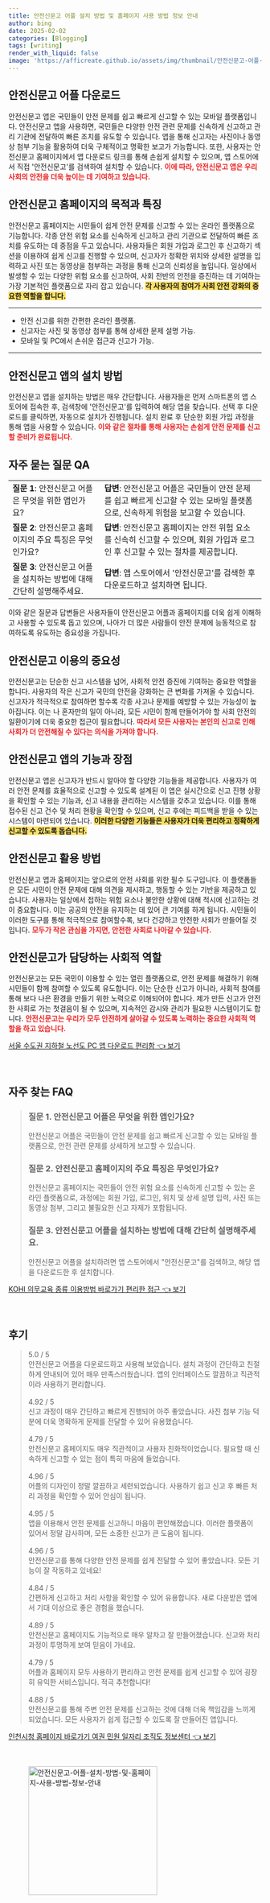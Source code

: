 ```yaml
---
title: 안전신문고 어플 설치 방법 및 홈페이지 사용 방법 정보 안내
author: bing
date: 2025-02-02
categories: [Blogging]
tags: [writing]
render_with_liquid: false
image: 'https://afficreate.github.io/assets/img/thumbnail/안전신문고-어플-설치-방법-및-홈페이지-사용-방법-정보-안내.webp'
---
```



<h2 id='안전신문고_어플_다운로드'>안전신문고 어플 다운로드</h2>

<p>안전신문고 앱은 국민들이 안전 문제를 쉽고 빠르게 신고할 수 있는 모바일 플랫폼입니다. 안전신문고 앱을 사용하면, 국민들은 다양한 안전 관련 문제를 신속하게 신고하고 관리 기관에 전달하여 빠른 조치를 유도할 수 있습니다. 앱을 통해 신고자는 사진이나 동영상 첨부 기능을 활용하여 더욱 구체적이고 명확한 보고가 가능합니다. 또한, 사용자는 안전신문고 홈페이지에서 앱 다운로드 링크를 통해 손쉽게 설치할 수 있으며, 앱 스토어에서 직접 '안전신문고'를 검색하여 설치할 수 있습니다. <b><span style="color: #ee2323;">이에 따라, 안전신문고 앱은 우리 사회의 안전을 더욱 높이는 데 기여하고 있습니다.</span></b></p>

<h2 id='안전신문고_홈페이지의_목적과_특징'>안전신문고 홈페이지의 목적과 특징</h2>

<p>안전신문고 홈페이지는 시민들이 쉽게 안전 문제를 신고할 수 있는 온라인 플랫폼으로 기능합니다. 각종 안전 위험 요소를 신속하게 신고하고 관리 기관으로 전달하여 빠른 조치를 유도하는 데 중점을 두고 있습니다. 사용자들은 회원 가입과 로그인 후 신고하기 섹션을 이용하여 쉽게 신고를 진행할 수 있으며, 신고자가 정확한 위치와 상세한 설명을 입력하고 사진 또는 동영상을 첨부하는 과정을 통해 신고의 신뢰성을 높입니다. 일상에서 발생할 수 있는 다양한 위험 요소를 신고하여, 사회 전반의 안전을 증진하는 데 기여하는 가장 기본적인 플랫폼으로 자리 잡고 있습니다. <b><span style="background-color: #ffe066;">각 사용자의 참여가 사회 안전 강화의 중요한 역할을 합니다.</span></b></p>

<hr />

<ul>
    <li>안전 신고를 위한 간편한 온라인 플랫폼.</li>
    <li>신고자는 사진 및 동영상 첨부를 통해 상세한 문제 설명 가능.</li>
    <li>모바일 및 PC에서 손쉬운 접근과 신고가 가능.</li>
</ul>

<hr />

<h2 id='안전신문고_앱의_설치_방법'>안전신문고 앱의 설치 방법</h2>

<p>안전신문고 앱을 설치하는 방법은 매우 간단합니다. 사용자들은 먼저 스마트폰의 앱 스토어에 접속한 후, 검색창에 '안전신문고'를 입력하여 해당 앱을 찾습니다. 선택 후 다운로드를 클릭하면, 자동으로 설치가 진행됩니다. 설치 완료 후 단순한 회원 가입 과정을 통해 앱을 사용할 수 있습니다. <b><span style="color: #ee2323;">이와 같은 절차를 통해 사용자는 손쉽게 안전 문제를 신고할 준비가 완료됩니다.</span></b></p>

<h2 id='자주_묻는_질문_QA'>자주 묻는 질문 QA</h2>

<table>
    <tr>
        <td><b>질문 1</b>: 안전신문고 어플은 무엇을 위한 앱인가요?</td>
        <td><b>답변</b>: 안전신문고 어플은 국민들이 안전 문제를 쉽고 빠르게 신고할 수 있는 모바일 플랫폼으로, 신속하게 위험을 보고할 수 있습니다.</td>
    </tr>
    <tr>
        <td><b>질문 2</b>: 안전신문고 홈페이지의 주요 특징은 무엇인가요?</td>
        <td><b>답변</b>: 안전신문고 홈페이지는 안전 위험 요소를 신속히 신고할 수 있으며, 회원 가입과 로그인 후 신고할 수 있는 절차를 제공합니다.</td>
    </tr>
    <tr>
        <td><b>질문 3</b>: 안전신문고 어플을 설치하는 방법에 대해 간단히 설명해주세요.</td>
        <td><b>답변</b>: 앱 스토어에서 '안전신문고'를 검색한 후 다운로드하고 설치하면 됩니다.</td>
    </tr>
</table>

<p>이와 같은 질문과 답변들은 사용자들이 안전신문고 어플과 홈페이지를 더욱 쉽게 이해하고 사용할 수 있도록 돕고 있으며, 나아가 더 많은 사람들이 안전 문제에 능동적으로 참여하도록 유도하는 중요성을 가집니다.</p>

<h2 id='안전신문고_이용의_중요성'>안전신문고 이용의 중요성</h2>

<p>안전신문고는 단순한 신고 시스템을 넘어, 사회적 안전 증진에 기여하는 중요한 역할을 합니다. 사용자의 작은 신고가 국민의 안전을 강화하는 큰 변화를 가져올 수 있습니다. 신고자가 적극적으로 참여하면 할수록 각종 사고나 문제를 예방할 수 있는 가능성이 높아집니다. 이는 나 혼자만의 일이 아니라, 모든 시민이 함께 만들어가야 할 사회 안전의 일환이기에 더욱 중요한 접근이 필요합니다. <b><span style="color: #ee2323;">따라서 모든 사용자는 본인의 신고로 인해 사회가 더 안전해질 수 있다는 의식을 가져야 합니다.</span></b></p>

<h2 id='안전신문고_앱의_기능과_장점'>안전신문고 앱의 기능과 장점</h2>

<p>안전신문고 앱은 신고자가 반드시 알아야 할 다양한 기능들을 제공합니다. 사용자가 여러 안전 문제를 효율적으로 신고할 수 있도록 설계된 이 앱은 실시간으로 신고 진행 상황을 확인할 수 있는 기능과, 신고 내용을 관리하는 시스템을 갖추고 있습니다. 이를 통해 접수된 신고 건수 및 처리 현황을 확인할 수 있으며, 신고 후에는 피드백을 받을 수 있는 시스템이 마련되어 있습니다. <b><span style="background-color: #ffe066;">이러한 다양한 기능들은 사용자가 더욱 편리하고 정확하게 신고할 수 있도록 돕습니다.</span></b></p>

<h2 id='안전신문고_활용_방법'>안전신문고 활용 방법</h2>

<p>안전신문고 앱과 홈페이지는 앞으로의 안전 사회를 위한 필수 도구입니다. 이 플랫폼들은 모든 시민이 안전 문제에 대해 의견을 제시하고, 행동할 수 있는 기반을 제공하고 있습니다. 사용자는 일상에서 접하는 위험 요소나 불안한 상황에 대해 적시에 신고하는 것이 중요합니다. 이는 공공의 안전을 유지하는 데 있어 큰 기여를 하게 됩니다. 시민들이 이러한 도구를 통해 적극적으로 참여할수록, 보다 건강하고 안전한 사회가 만들어질 것입니다. <b><span style="color: #ee2323;">모두가 작은 관심을 가지면, 안전한 사회로 나아갈 수 있습니다.</span></b></p>

<h2 id='안전신문고가_담당하는_사회적_역할'>안전신문고가 담당하는 사회적 역할</h2>

<p>안전신문고는 모든 국민이 이용할 수 있는 열린 플랫폼으로, 안전 문제를 해결하기 위해 시민들이 함께 참여할 수 있도록 유도합니다. 이는 단순한 신고가 아니라, 사회적 참여를 통해 보다 나은 환경을 만들기 위한 노력으로 이해되어야 합니다. 제가 만든 신고가 안전한 사회로 가는 첫걸음이 될 수 있으며, 지속적인 감시와 관리가 필요한 시스템이기도 합니다. <b><span style="color: #ee2323;">안전신문고는 우리가 모두 안전하게 살아갈 수 있도록 노력하는 중요한 사회적 역할을 하고 있습니다.</span></b></p>


<p><a class="click-button" title="서울 수도권 지하철 노선도 PC 앱 다운로드 편리함" href="https://afficreate.github.io/posts/%EC%84%9C%EC%9A%B8-%EC%88%98%EB%8F%84%EA%B6%8C-%EC%A7%80%ED%95%98%EC%B2%A0-%EB%85%B8%EC%84%A0%EB%8F%84-PC-%EC%95%B1-%EB%8B%A4%EC%9A%B4%EB%A1%9C%EB%93%9C-%ED%8E%B8%EB%A6%AC%ED%95%A8/" rel="dofollow">서울 수도권 지하철 노선도 PC 앱 다운로드 편리함 👈 보기</a></p><br>
<h2 id='자주_찾는_FAQ'>자주 찾는 FAQ</h2>
<div itemscope="" itemtype="https://schema.org/FAQPage"> 
<blockquote> 
<div itemscope="" itemprop="mainEntity" itemtype="https://schema.org/Question"> 
<h3 itemprop="name">질문 1. 안전신문고 어플은 무엇을 위한 앱인가요?</h3> 
<div itemscope="" itemprop="acceptedAnswer" itemtype="https://schema.org/Answer"> 
<span itemprop="text"> 
<p>안전신문고 어플은 국민들이 안전 문제를 쉽고 빠르게 신고할 수 있는 모바일 플랫폼으로, 안전 관련 문제를 상세하게 보고할 수 있습니다.</p> 
</span> 
</div> 
</div> 

<div itemscope="" itemprop="mainEntity" itemtype="https://schema.org/Question"> 
<h3 itemprop="name">질문 2. 안전신문고 홈페이지의 주요 특징은 무엇인가요?</h3> 
<div itemscope="" itemprop="acceptedAnswer" itemtype="https://schema.org/Answer"> 
<span itemprop="text"> 
<p>안전신문고 홈페이지는 국민들이 안전 위험 요소를 신속하게 신고할 수 있는 온라인 플랫폼으로, 과정에는 회원 가입, 로그인, 위치 및 상세 설명 입력, 사진 또는 동영상 첨부, 그리고 불필요한 신고 자제가 포함됩니다.</p> 
</span> 
</div> 
</div> 

<div itemscope="" itemprop="mainEntity" itemtype="https://schema.org/Question"> 
<h3 itemprop="name">질문 3. 안전신문고 어플을 설치하는 방법에 대해 간단히 설명해주세요.</h3> 
<div itemscope="" itemprop="acceptedAnswer" itemtype="https://schema.org/Answer"> 
<span itemprop="text"> 
<p>안전신문고 어플을 설치하려면 앱 스토어에서 "안전신문고"를 검색하고, 해당 앱을 다운로드한 후 설치합니다.</p> 
</span> 
</div> 
</div> 
</blockquote> 
</div>
<p><a class="click-button" title="KOHI 의무교육 종류 이용방법 바로가기 편리한 접근" href="https://afficreate.github.io/posts/KOHI-%EC%9D%98%EB%AC%B4%EA%B5%90%EC%9C%A1-%EC%A2%85%EB%A5%98-%EC%9D%B4%EC%9A%A9%EB%B0%A9%EB%B2%95-%EB%B0%94%EB%A1%9C%EA%B0%80%EA%B8%B0-%ED%8E%B8%EB%A6%AC%ED%95%9C-%EC%A0%91%EA%B7%BC/" rel="dofollow">KOHI 의무교육 종류 이용방법 바로가기 편리한 접근 👈 보기</a></p><br>
<h2 id='후기'>후기</h2>
<div itemscope itemtype="https://schema.org/Product">
  <blockquote>
  <div itemprop="review" itemscope itemtype="https://schema.org/Review">
      <div itemprop="reviewRating" itemscope itemtype="https://schema.org/Rating"> <span itemprop="ratingValue">5.0</span> / <span itemprop="bestRating">5</span> </div>
      <span itemprop="reviewBody">안전신문고 어플을 다운로드하고 사용해 보았습니다. 설치 과정이 간단하고 친절하게 안내되어 있어 매우 만족스러웠습니다. 앱의 인터페이스도 깔끔하고 직관적이라 사용하기 편리합니다.</span>
  </div>
  <br>
  <div itemprop="review" itemscope itemtype="https://schema.org/Review">
      <div itemprop="reviewRating" itemscope itemtype="https://schema.org/Rating"> <span itemprop="ratingValue">4.92</span> / <span itemprop="bestRating">5</span> </div>
      <span itemprop="reviewBody">신고 과정이 매우 간단하고 빠르게 진행되어 아주 좋았습니다. 사진 첨부 기능 덕분에 더욱 명확하게 문제를 전달할 수 있어 유용했습니다.</span>
  </div>
  <br>
  <div itemprop="review" itemscope itemtype="https://schema.org/Review">
      <div itemprop="reviewRating" itemscope itemtype="https://schema.org/Rating"> <span itemprop="ratingValue">4.79</span> / <span itemprop="bestRating">5</span> </div>
      <span itemprop="reviewBody">안전신문고 홈페이지도 매우 직관적이고 사용자 친화적이었습니다. 필요할 때 신속하게 신고할 수 있는 점이 특히 마음에 들었습니다.</span>
  </div>
  <br>
  <div itemprop="review" itemscope itemtype="https://schema.org/Review">
      <div itemprop="reviewRating" itemscope itemtype="https://schema.org/Rating"> <span itemprop="ratingValue">4.96</span> / <span itemprop="bestRating">5</span> </div>
      <span itemprop="reviewBody">어플의 디자인이 정말 깔끔하고 세련되었습니다. 사용하기 쉽고 신고 후 빠른 처리 과정을 확인할 수 있어 안심이 됩니다.</span>
  </div>
  <br>
  <div itemprop="review" itemscope itemtype="https://schema.org/Review">
      <div itemprop="reviewRating" itemscope itemtype="https://schema.org/Rating"> <span itemprop="ratingValue">4.95</span> / <span itemprop="bestRating">5</span> </div>
      <span itemprop="reviewBody">앱을 이용해서 안전 문제를 신고하니 마음이 편안해졌습니다. 이러한 플랫폼이 있어서 정말 감사하며, 모든 소중한 신고가 큰 도움이 됩니다.</span>
  </div>
  <br>
  <div itemprop="review" itemscope itemtype="https://schema.org/Review">
      <div itemprop="reviewRating" itemscope itemtype="https://schema.org/Rating"> <span itemprop="ratingValue">4.96</span> / <span itemprop="bestRating">5</span> </div>
      <span itemprop="reviewBody">안전신문고를 통해 다양한 안전 문제를 쉽게 전달할 수 있어 좋았습니다. 모든 기능이 잘 작동하고 있네요!</span>
  </div>
  <br>
  <div itemprop="review" itemscope itemtype="https://schema.org/Review">
      <div itemprop="reviewRating" itemscope itemtype="https://schema.org/Rating"> <span itemprop="ratingValue">4.84</span> / <span itemprop="bestRating">5</span> </div>
      <span itemprop="reviewBody">간편하게 신고하고 처리 사항을 확인할 수 있어 유용합니다. 새로 다운받은 앱에서 기대 이상으로 좋은 경험을 했습니다.</span>
  </div>
  <br>
  <div itemprop="review" itemscope itemtype="https://schema.org/Review">
      <div itemprop="reviewRating" itemscope itemtype="https://schema.org/Rating"> <span itemprop="ratingValue">4.89</span> / <span itemprop="bestRating">5</span> </div>
      <span itemprop="reviewBody">안전신문고 홈페이지도 기능적으로 매우 알차고 잘 만들어졌습니다. 신고와 처리과정이 투명하게 보여 믿음이 가네요.</span>
  </div>
  <br>
  <div itemprop="review" itemscope itemtype="https://schema.org/Review">
      <div itemprop="reviewRating" itemscope itemtype="https://schema.org/Rating"> <span itemprop="ratingValue">4.79</span> / <span itemprop="bestRating">5</span> </div>
      <span itemprop="reviewBody">어플과 홈페이지 모두 사용하기 편리하고 안전 문제를 쉽게 신고할 수 있어 굉장히 유익한 서비스입니다. 적극 추천합니다!</span>
  </div>
  <br>
  <div itemprop="review" itemscope itemtype="https://schema.org/Review">
      <div itemprop="reviewRating" itemscope itemtype="https://schema.org/Rating"> <span itemprop="ratingValue">4.88</span> / <span itemprop="bestRating">5</span> </div>
      <span itemprop="reviewBody">안전신문고를 통해 주변 안전 문제를 신고하는 것에 대해 더욱 책임감을 느끼게 되었습니다. 모든 사용자가 쉽게 접근할 수 있도록 잘 만들어진 앱입니다.</span>
  </div>
  </blockquote>
</div>
<p><a class="click-button" title="인천시청 홈페이지 바로가기 여권 민원 일자리 조직도 정보센터" href="https://afficreate.github.io/posts/%EC%9D%B8%EC%B2%9C%EC%8B%9C%EC%B2%AD-%ED%99%88%ED%8E%98%EC%9D%B4%EC%A7%80-%EB%B0%94%EB%A1%9C%EA%B0%80%EA%B8%B0-%EC%97%AC%EA%B6%8C-%EB%AF%BC%EC%9B%90-%EC%9D%BC%EC%9E%90%EB%A6%AC-%EC%A1%B0%EC%A7%81%EB%8F%84-%EC%A0%95%EB%B3%B4%EC%84%BC%ED%84%B0/" rel="dofollow">인천시청 홈페이지 바로가기 여권 민원 일자리 조직도 정보센터 👈 보기</a></p><br>
<figure class="image"><img src="https://afficreate.github.io/assets/img/thumbnail/안전신문고-어플-설치-방법-및-홈페이지-사용-방법-정보-안내.webp" alt="안전신문고-어플-설치-방법-및-홈페이지-사용-방법-정보-안내" width="256" height="256"></figure>